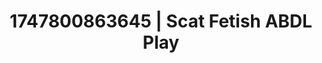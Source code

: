 ---
categories:
- Alt aesthetic girls
- Artistic control
- Virtual lover intimacy
- Erotic tension build
- Soft domination
image: /assets/images/1747800863645.jpg
layout: post
seo:
  description: Featured content with exclusive ABDL Play, Scat Fetish. HD images available.
  keywords: ABDL Play, Scat Fetish
  og_image: /assets/images/1747800863645.jpg
  schema_type: VisualArtwork
tags:
- ABDL Play
- '#1747800863645'
- Scat Fetish
title: 1747800863645 | Scat Fetish ABDL Play
---